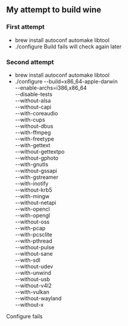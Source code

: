 ## My attempt to build wine

### First attempt

- brew install autoconf automake libtool
- ./configure
  Build fails will check again later

### Second attempt

- brew install autoconf automake libtool
- ./configure --build=x86_64-apple-darwin \
  --enable-archs=i386,x86_64 \
  --disable-tests \
  --without-alsa \
  --without-capi \
  --with-coreaudio \
  --with-cups \
  --without-dbus \
  --with-ffmpeg \
  --with-freetype \
  --with-gettext \
  --without-gettextpo \
  --without-gphoto \
  --with-gnutls \
  --without-gssapi \
  --with-gstreamer \
  --with-inotify \
  --without-krb5 \
  --with-mingw \
  --without-netapi \
  --with-opencl \
  --with-opengl \
  --without-oss \
  --with-pcap \
  --with-pcsclite \
  --with-pthread \
  --without-pulse \
  --without-sane \
  --with-sdl \
  --without-udev \
  --with-unwind \
  --without-usb \
  --without-v4l2 \
  --with-vulkan \
  --without-wayland \
  --without-x

Configure fails
